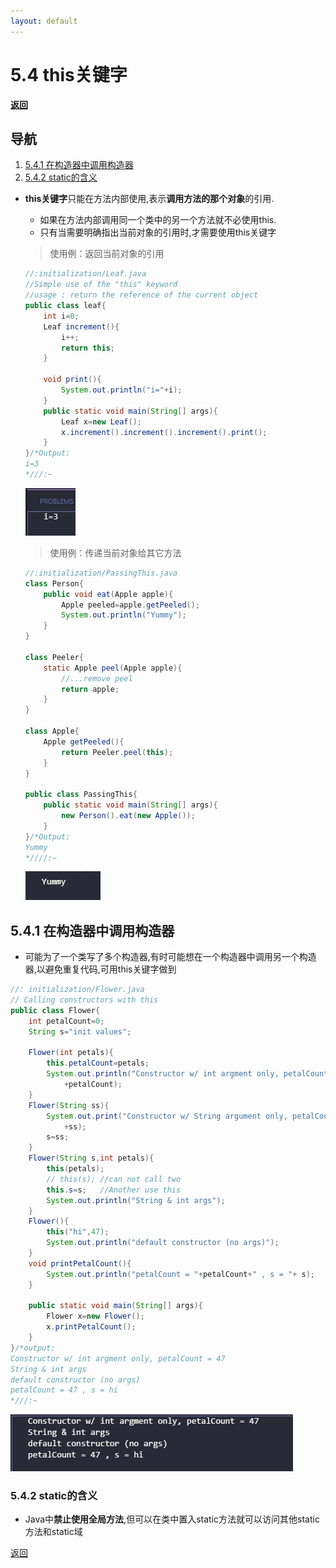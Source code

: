 ```yaml
---
layout: default
---
```


# 5.4 this关键字  

[**返回**](../menu)

## 导航  

1. [5.4.1 在构造器中调用构造器](#541-在构造器中调用构造器)  
2. [5.4.2 static的含义](#542-static的含义)  
  
- **this关键字**只能在方法内部使用,表示**调用方法的那个对象**的引用.  
  - 如果在方法内部调用同一个类中的另一个方法就不必使用this.  
  - 只有当需要明确指出当前对象的引用时,才需要使用this关键字  
  
  > 使用例：返回当前对象的引用  

    ```java
    //:initialization/Leaf.java
    //Simple use of the "this" keyword
    //usage : return the reference of the current object
    public class leaf{
        int i=0;
        Leaf increment(){
            i++;
            return this;
        }

        void print(){
            System.out.println("i="+i);
        }
        public static void main(String[] args){
            Leaf x=new Leaf();
            x.increment().increment().increment().print();
        }
    }/*Output:
    i=3
    *///:~
    ```

    ![out](../img/5/541.png)

    >使用例：传递当前对象给其它方法  

    ```java
    //:initialization/PassingThis.java
    class Person{
        public void eat(Apple apple){
            Apple peeled=apple.getPeeled();
            System.out.println("Yummy");
        }
    }

    class Peeler{
        static Apple peel(Apple apple){
            //...remove peel
            return apple;
        }
    }

    class Apple{
        Apple getPeeled(){
            return Peeler.peel(this);
        }
    }

    public class PassingThis{
        public static void main(String[] args){
            new Person().eat(new Apple());
        }
    }/*Output:
    Yummy
    *////:~
    ```

    ![out](../img/5/542.png)

## 5.4.1 在构造器中调用构造器  

- 可能为了一个类写了多个构造器,有时可能想在一个构造器中调用另一个构造器,以避免重复代码,可用this关键字做到  

```java
//: initialization/Flower.java
// Calling constructors with this
public class Flower{
    int petalCount=0;
    String s="init values";

    Flower(int petals){
        this.petalCount=petals;
        System.out.println("Constructor w/ int argment only, petalCount = "
            +petalCount);
    }
    Flower(String ss){
        System.out.print("Constructor w/ String argument only, petalCount = "
            +ss);
        s=ss;
    }
    Flower(String s,int petals){
        this(petals);
        // this(s); //can not call two
        this.s=s;   //Another use this
        System.out.println("String & int args");
    }
    Flower(){
        this("hi",47);
        System.out.println("default constructor (no args)");
    }
    void printPetalCount(){
        System.out.println("petalCount = "+petalCount+" , s = "+ s);
    }

    public static void main(String[] args){
        Flower x=new Flower();
        x.printPetalCount();
    }
}/*output:
Constructor w/ int argment only, petalCount = 47
String & int args
default constructor (no args)
petalCount = 47 , s = hi
*///:~
```

![out](../img/5/543.png)  

### 5.4.2 static的含义  

- Java中**禁止使用全局方法**,但可以在类中置入static方法就可以访问其他static方法和static域  

[返回](./menu.md)  
